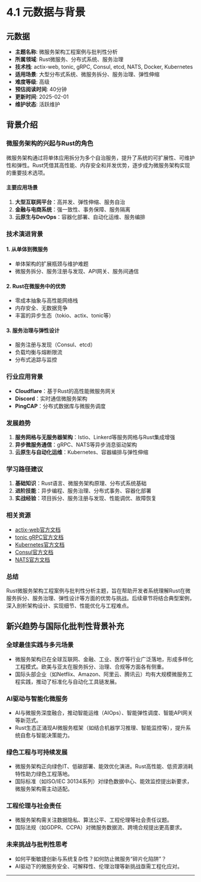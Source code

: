# 4.1 元数据与背景

## 元数据

- **主题名称**: 微服务架构工程案例与批判性分析
- **所属领域**: Rust微服务、分布式系统、服务治理
- **技术栈**: actix-web, tonic, gRPC, Consul, etcd, NATS, Docker, Kubernetes
- **适用场景**: 大型分布式系统、微服务拆分、服务治理、弹性伸缩
- **难度等级**: 高级
- **预估阅读时间**: 40分钟
- **更新时间**: 2025-02-01
- **维护状态**: 活跃维护

## 背景介绍

### 微服务架构的兴起与Rust的角色

微服务架构通过将单体应用拆分为多个自治服务，提升了系统的可扩展性、可维护性和弹性。Rust凭借其高性能、内存安全和并发优势，逐步成为微服务架构实现的重要技术选项。

#### 主要应用场景

1. **大型互联网平台**：高并发、弹性伸缩、服务自治
2. **金融与电商系统**：强一致性、事务保障、服务隔离
3. **云原生与DevOps**：容器化部署、自动化运维、服务编排

### 技术演进背景

#### 1. 从单体到微服务

- 单体架构的扩展瓶颈与维护难题
- 微服务拆分、服务注册与发现、API网关、服务间通信

#### 2. Rust在微服务中的优势

- 零成本抽象与高性能网络栈
- 内存安全、无数据竞争
- 丰富的异步生态（tokio、actix、tonic等）

#### 3. 服务治理与弹性设计

- 服务注册与发现（Consul、etcd）
- 负载均衡与熔断限流
- 分布式追踪与监控

### 行业应用背景

- **Cloudflare**：基于Rust的高性能微服务网关
- **Discord**：实时通信微服务架构
- **PingCAP**：分布式数据库与微服务调度

### 发展趋势

1. **服务网格与无服务器架构**：Istio、Linkerd等服务网格与Rust集成增强
2. **异步微服务通信**：gRPC、NATS等异步消息驱动架构
3. **云原生与自动化运维**：Kubernetes、容器编排与弹性伸缩

### 学习路径建议

1. **基础知识**：Rust语言、微服务架构原理、分布式系统基础
2. **进阶技能**：异步编程、服务治理、分布式事务、容器化部署
3. **实战经验**：项目拆分、服务注册与发现、性能调优、故障恢复

### 相关资源

- [actix-web官方文档](https://actix.rs/)
- [tonic gRPC官方文档](https://docs.rs/tonic/)
- [Kubernetes官方文档](https://kubernetes.io/)
- [Consul官方文档](https://www.consul.io/)
- [NATS官方文档](https://docs.nats.io/)

### 总结

Rust微服务架构工程案例与批判性分析主题，旨在帮助开发者系统理解Rust在微服务拆分、服务治理、弹性设计等方面的优势与挑战。后续章节将结合典型案例，深入剖析架构设计、实现细节、性能优化与工程难点。

## 新兴趋势与国际化批判性背景补充

### 全球最佳实践与多元场景

- 微服务架构已在全球互联网、金融、工业、医疗等行业广泛落地，形成多样化工程模式。欧美与亚太在服务拆分、治理、合规等方面各有侧重。
- 国际头部企业（如Netflix、Amazon、阿里云、腾讯云）均有大规模微服务工程实践，推动了标准化与自动化工具链发展。

### AI驱动与智能化微服务

- AI与微服务深度融合，推动智能运维（AIOps）、智能弹性调度、智能API网关等新范式。
- Rust生态正涌现AI微服务框架（如结合机器学习推理、智能监控等），提升系统自愈与智能决策能力。

### 绿色工程与可持续发展

- 微服务架构正向绿色IT、低碳部署、能效优化演进。Rust高性能、低资源消耗特性助力绿色工程落地。
- 国际标准（如ISO/IEC 30134系列）对绿色数据中心、能效监控提出新要求，微服务架构需主动适配。

### 工程伦理与社会责任

- 微服务架构需关注数据隐私、算法公平、工程伦理等社会责任议题。
- 国际法规（如GDPR、CCPA）对微服务数据流、跨境合规提出更高要求。

### 未来挑战与批判性思考

- 如何平衡敏捷创新与系统复杂性？如何防止微服务“碎片化陷阱”？
- AI驱动下的微服务安全、可解释性、伦理治理等新挑战亟需工程化应对。

---
